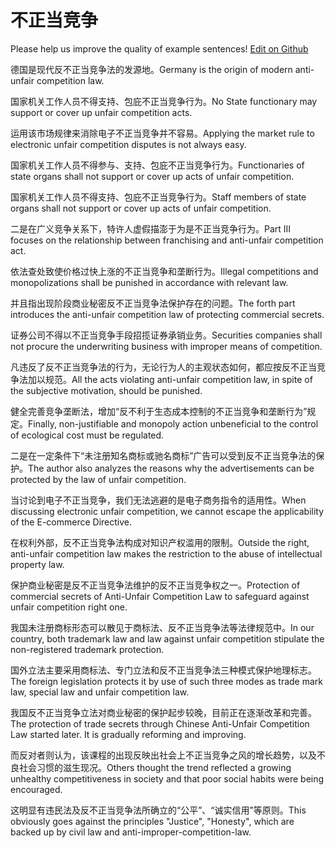 # 不正当竞争

Please help us improve the quality of example sentences! [Edit on Github](https://github.com/jiyushe/jiyu-example-sentence-source/blob/main/chinese/buzhengdangjingzheng.md)

<p><span class="chinese">德国是现代反不正当竞争法的发源地。</span><span class="english">Germany is the origin of modern anti-unfair competition law.</span></p>

<p><span class="chinese">国家机关工作人员不得支持、包庇不正当竞争行为。</span><span class="english">No State functionary may support or cover up unfair competition acts.</span></p>

<p><span class="chinese">运用该市场规律来消除电子不正当竞争并不容易。</span><span class="english">Applying the market rule to electronic unfair competition disputes is not always easy.</span></p>

<p><span class="chinese">国家机关工作人员不得参与、支持、包庇不正当竞争行为。</span><span class="english">Functionaries of state organs shall not support or cover up acts of unfair competition.</span></p>

<p><span class="chinese">国家机关工作人员不得支持、包庇不正当竞争行为。</span><span class="english">Staff members of state organs shall not support or cover up acts of unfair competition.</span></p>

<p><span class="chinese">二是在广义竞争关系下，特许人虚假描澎于为是不正当竞争行为。</span><span class="english">Part III focuses on the relationship between franchising and anti-unfair competition act.</span></p>

<p><span class="chinese">依法查处致使价格过快上涨的不正当竞争和垄断行为。</span><span class="english">Illegal competitions and monopolizations shall be punished in accordance with relevant law.</span></p>

<p><span class="chinese">并且指出现阶段商业秘密反不正当竞争法保护存在的问题。</span><span class="english">The forth part introduces the anti-unfair competition law of protecting commercial secrets.</span></p>

<p><span class="chinese">证券公司不得以不正当竞争手段招揽证券承销业务。</span><span class="english">Securities companies shall not procure the underwriting business with improper means of competition.</span></p>

<p><span class="chinese">凡违反了反不正当竞争法的行为，无论行为人的主观状态如何，都应按反不正当竞争法加以规范。</span><span class="english">All the acts violating anti-unfair competition law, in spite of the subjective motivation, should be punished.</span></p>

<p><span class="chinese">健全完善竞争垄断法，增加“反不利于生态成本控制的不正当竞争和垄断行为”规定。</span><span class="english">Finally, non-justifiable and monopoly action unbeneficial to the control of ecological cost must be regulated.</span></p>

<p><span class="chinese">二是在一定条件下“未注册知名商标或驰名商标”广告可以受到反不正当竞争法的保护。</span><span class="english">The author also analyzes the reasons why the advertisements can be protected by the law of unfair competition.</span></p>

<p><span class="chinese">当讨论到电子不正当竞争，我们无法逃避的是电子商务指令的适用性。</span><span class="english">When discussing electronic unfair competition, we cannot escape the applicability of the E-commerce Directive.</span></p>

<p><span class="chinese">在权利外部，反不正当竞争法构成对知识产权滥用的限制。</span><span class="english">Outside the right, anti-unfair competition law makes the restriction to the abuse of intellectual property law.</span></p>

<p><span class="chinese">保护商业秘密是反不正当竞争法维护的反不正当竞争权之一。</span><span class="english">Protection of commercial secrets of Anti-Unfair Competition Law to safeguard against unfair competition right one.</span></p>

<p><span class="chinese">我国未注册商标形态可以散见于商标法、反不正当竞争法等法律规范中。</span><span class="english">In our country, both trademark law and law against unfair competition stipulate the non-registered trademark protection.</span></p>

<p><span class="chinese">国外立法主要采用商标法、专门立法和反不正当竞争法三种模式保护地理标志。</span><span class="english">The foreign legislation protects it by use of such three modes as trade mark law, special law and unfair competition law.</span></p>

<p><span class="chinese">我国反不正当竞争立法对商业秘密的保护起步较晚，目前正在逐渐改革和完善。</span><span class="english">The protection of trade secrets through Chinese Anti-Unfair Competition Law started later. It is gradually reforming and improving.</span></p>

<p><span class="chinese">而反对者则认为，该课程的出现反映出社会上不正当竞争之风的增长趋势，以及不良社会习惯的滋生现况。</span><span class="english">Others thought the trend reflected a growing unhealthy competitiveness in society and that poor social habits were being encouraged.</span></p>

<p><span class="chinese">这明显有违民法及反不正当竞争法所确立的“公平”、“诚实信用”等原则。</span><span class="english">This obviously goes against the principles "Justice", "Honesty", which are backed up by civil law and anti-improper-competition-law.</span></p>

